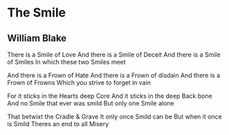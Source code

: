 # The Smile
## William Blake
There is a Smile of Love
And there is a Smile of Deceit
And there is a Smile of Smiles
In which these two Smiles meet

And there is a Frown of Hate
And there is a Frown of disdain
And there is a Frown of Frowns
Which you strive to forget in vain

For it sticks in the Hearts deep Core
And it sticks in the deep Back bone
And no Smile that ever was smild
But only one Smile alone

That betwixt the Cradle & Grave
It only once Smild can be
But when it once is Smild
Theres an end to all Misery